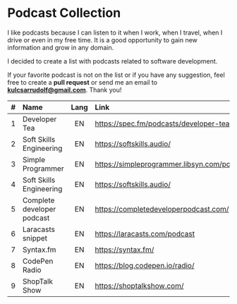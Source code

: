 # Podcast Collection

I like podcasts because I can listen to it when I work, when I travel, when I drive or even in my free time. It is a good opportunity to gain new information and grow in any domain.

I decided to create a list with podcasts related to software development.

If your favorite podcast is not on the list or if you have any suggestion, feel free to create a **pull request** or send me an email to **kulcsarrudolf@gmail.com**. Thank you!

|  #  | Name                       | Lang | Link                                        |
| :-: | :------------------------- | :--: | :------------------------------------------ |
|  1  | Developer Tea              |  EN  | https://spec.fm/podcasts/developer-tea      |
|  2  | Soft Skills Engineering    |  EN  | https://softskills.audio/                   |
|  3  | Simple Programmer          |  EN  | https://simpleprogrammer.libsyn.com/podcast |
|  4  | Soft Skills Engineering    |  EN  | https://softskills.audio/                   |
|  5  | Complete developer podcast |  EN  | https://completedeveloperpodcast.com/       |
|  6  | Laracasts snippet          |  EN  | https://laracasts.com/podcast               |
|  7  | Syntax.fm                  |  EN  | https://syntax.fm/                          |
|  8  | CodePen Radio              |  EN  | https://blog.codepen.io/radio/              |
|  9  | ShopTalk Show              |  EN  | https://shoptalkshow.com/                   |
